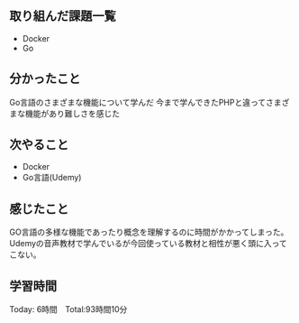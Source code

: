 ## 取り組んだ課題一覧

- Docker
- Go

## 分かったこと

Go言語のさまざまな機能について学んだ
今まで学んできたPHPと違ってさまざまな機能があり難しさを感じた

## 次やること　
- Docker
- Go言語(Udemy)

## 感じたこと
GO言語の多様な機能であったり概念を理解するのに時間がかかってしまった。
Udemyの音声教材で学んでいるが今回使っている教材と相性が悪く頭に入ってこない。

## 学習時間

Today: 6時間　Total:93時間10分
